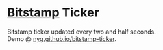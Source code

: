 # [Bitstamp](https://bitstamp.net) Ticker

Bitstamp ticker updated every two and half seconds.  
Demo @ [nyg.github.io/bitstamp-ticker](https://nyg.github.io/bitstamp-ticker/).
